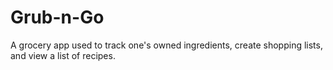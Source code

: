 # Grub-n-Go
A grocery app used to track one's owned ingredients, create shopping lists, and view a list of recipes.
